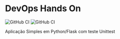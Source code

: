 # DevOps Hands On

![GitHub CI](https://github.com/priscilafonseca/devopslab/actions/workflows/pipeline.yml/badge.svg)
![GitHub CI](https://sonarcloud.io/pri/devopslab.png?branch=mastermain/)

Aplicação Simples em Python/Flask com teste Unittest
